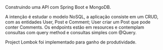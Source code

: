 Construindo uma API com Spring Boot e MongoDB.

A intenção é estudar o modelo NoSQL, a aplicação consiste em um CRUD, com as entidades User, Post e Comment; User criar um Post que pode conter Comments.
Os endpoints estão em resources e contemplam consultas com query method e consultas simples com @Query.

Project Lombok foi implementado para ganho de produtividade.
